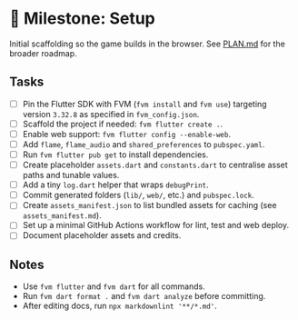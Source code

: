 # 🏁 Milestone: Setup

Initial scaffolding so the game builds in the browser.
See [PLAN.md](PLAN.md) for the broader roadmap.

## Tasks

- [ ] Pin the Flutter SDK with FVM (`fvm install` and `fvm use`) targeting version
      `3.32.8` as specified in `fvm_config.json`.
- [ ] Scaffold the project if needed: `fvm flutter create .`.
- [ ] Enable web support: `fvm flutter config --enable-web`.
- [ ] Add `flame`, `flame_audio` and `shared_preferences` to `pubspec.yaml`.
- [ ] Run `fvm flutter pub get` to install dependencies.
- [ ] Create placeholder `assets.dart` and `constants.dart` to centralise asset
      paths and tunable values.
- [ ] Add a tiny `log.dart` helper that wraps `debugPrint`.
- [ ] Commit generated folders (`lib/`, `web/`, etc.) and `pubspec.lock`.
- [ ] Create `assets_manifest.json` to list bundled assets for caching
      (see `assets_manifest.md`).
- [ ] Set up a minimal GitHub Actions workflow for lint, test and web deploy.
- [ ] Document placeholder assets and credits.

## Notes

- Use `fvm flutter` and `fvm dart` for all commands.
- Run `fvm dart format .` and `fvm dart analyze` before committing.
- After editing docs, run `npx markdownlint '**/*.md'`.
